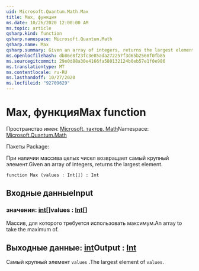 ```yaml
---
uid: Microsoft.Quantum.Math.Max
title: Max, функция
ms.date: 10/26/2020 12:00:00 AM
ms.topic: article
qsharp.kind: function
qsharp.namespace: Microsoft.Quantum.Math
qsharp.name: Max
qsharp.summary: Given an array of integers, returns the largest element.
ms.openlocfilehash: db86e8f23fc3e85ada272257f3d65b2568f0fb85
ms.sourcegitcommit: 29e0d88a30e4166fa580132124b0eb57e1f0e986
ms.translationtype: MT
ms.contentlocale: ru-RU
ms.lasthandoff: 10/27/2020
ms.locfileid: "92709629"
---
```

# <a name="max-function"></a><span data-ttu-id="dc62b-102">Max, функция</span><span class="sxs-lookup"><span data-stu-id="dc62b-102">Max function</span></span>

<span data-ttu-id="dc62b-103">Пространство имен: [Microsoft. тактов. Math](xref:Microsoft.Quantum.Math)</span><span class="sxs-lookup"><span data-stu-id="dc62b-103">Namespace: [Microsoft.Quantum.Math](xref:Microsoft.Quantum.Math)</span></span>

<span data-ttu-id="dc62b-104">Пакеты [](https://nuget.org/packages/)</span><span class="sxs-lookup"><span data-stu-id="dc62b-104">Package: [](https://nuget.org/packages/)</span></span>


<span data-ttu-id="dc62b-105">При наличии массива целых чисел возвращает самый крупный элемент.</span><span class="sxs-lookup"><span data-stu-id="dc62b-105">Given an array of integers, returns the largest element.</span></span>

```qsharp
function Max (values : Int[]) : Int
```


## <a name="input"></a><span data-ttu-id="dc62b-106">Входные данные</span><span class="sxs-lookup"><span data-stu-id="dc62b-106">Input</span></span>

### <a name="values--int"></a><span data-ttu-id="dc62b-107">значения: [int](xref:microsoft.quantum.lang-ref.int)[]</span><span class="sxs-lookup"><span data-stu-id="dc62b-107">values : [Int](xref:microsoft.quantum.lang-ref.int)[]</span></span>

<span data-ttu-id="dc62b-108">Массив, для которого требуется использовать максимум.</span><span class="sxs-lookup"><span data-stu-id="dc62b-108">An array to take the maximum of.</span></span>



## <a name="output--int"></a><span data-ttu-id="dc62b-109">Выходные данные: [int](xref:microsoft.quantum.lang-ref.int)</span><span class="sxs-lookup"><span data-stu-id="dc62b-109">Output : [Int](xref:microsoft.quantum.lang-ref.int)</span></span>

<span data-ttu-id="dc62b-110">Самый крупный элемент `values` .</span><span class="sxs-lookup"><span data-stu-id="dc62b-110">The largest element of `values`.</span></span>